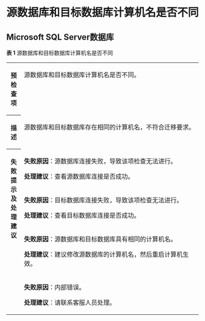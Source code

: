 # 源数据库和目标数据库计算机名是否不同<a name="drs_11_0034"></a>

## Microsoft SQL Server数据库<a name="section8323519134019"></a>

**表 1**  源数据库和目标数据库计算机名是否不同

<a name="table19346105111327"></a>
<table><tbody><tr id="row1736235112322"><th class="firstcol" valign="top" width="7.59%" id="mcps1.2.3.1.1"><p id="p1236245163212"><a name="p1236245163212"></a><a name="p1236245163212"></a><strong id="b237716519329"><a name="b237716519329"></a><a name="b237716519329"></a>预检查项</strong></p>
</th>
<td class="cellrowborder" valign="top" width="92.41%" headers="mcps1.2.3.1.1 "><p id="p42831111339"><a name="p42831111339"></a><a name="p42831111339"></a>源数据库和目标数据库计算机名是否不同。</p>
</td>
</tr>
<tr id="row173771551173215"><th class="firstcol" valign="top" width="7.59%" id="mcps1.2.3.2.1"><p id="p1839315113329"><a name="p1839315113329"></a><a name="p1839315113329"></a><strong id="b1739325103217"><a name="b1739325103217"></a><a name="b1739325103217"></a>描述</strong></p>
</th>
<td class="cellrowborder" valign="top" width="92.41%" headers="mcps1.2.3.2.1 "><p id="p6393151153217"><a name="p6393151153217"></a><a name="p6393151153217"></a>源数据库和目标数据库存在相同的计算机名，不符合迁移要求。</p>
</td>
</tr>
<tr id="row839315183212"><th class="firstcol" rowspan="4" valign="top" width="7.59%" id="mcps1.2.3.3.1"><p id="p63932051113218"><a name="p63932051113218"></a><a name="p63932051113218"></a><strong id="b17408751183210"><a name="b17408751183210"></a><a name="b17408751183210"></a>失败提示及处理建议</strong></p>
</th>
<td class="cellrowborder" valign="top" width="92.41%" headers="mcps1.2.3.3.1 "><p id="p3459142211432"><a name="p3459142211432"></a><a name="p3459142211432"></a><strong id="b4585163074313"><a name="b4585163074313"></a><a name="b4585163074313"></a>失败原因</strong>：源数据库连接失败，导致该项检查无法进行。</p>
<p id="p3742172134312"><a name="p3742172134312"></a><a name="p3742172134312"></a><strong id="b20499153016385"><a name="b20499153016385"></a><a name="b20499153016385"></a>处理建议</strong>：查看源数据库连接是否成功。</p>
</td>
</tr>
<tr id="row111710395427"><td class="cellrowborder" valign="top" headers="mcps1.2.3.3.1 "><p id="p1017153954218"><a name="p1017153954218"></a><a name="p1017153954218"></a><strong id="b469594211434"><a name="b469594211434"></a><a name="b469594211434"></a>失败原因</strong>：目标数据库连接失败，导致该项检查无法进行。</p>
<p id="p143825112435"><a name="p143825112435"></a><a name="p143825112435"></a><strong id="b353063203817"><a name="b353063203817"></a><a name="b353063203817"></a>处理建议</strong>：查看目标数据库连接是否成功。</p>
</td>
</tr>
<tr id="row129681941154218"><td class="cellrowborder" valign="top" headers="mcps1.2.3.3.1 "><p id="p196874124218"><a name="p196874124218"></a><a name="p196874124218"></a><strong id="b2335204510436"><a name="b2335204510436"></a><a name="b2335204510436"></a>失败原因</strong>：源数据库和目标数据库具有相同的计算机名。</p>
<p id="p5546713433"><a name="p5546713433"></a><a name="p5546713433"></a><strong id="b8280143414387"><a name="b8280143414387"></a><a name="b8280143414387"></a>处理建议</strong>：建议修改源数据库的计算机名，然后重启计算机生效。</p>
</td>
</tr>
<tr id="row12424105119327"><td class="cellrowborder" valign="top" headers="mcps1.2.3.3.1 "><p id="p1296081416431"><a name="p1296081416431"></a><a name="p1296081416431"></a><strong id="b16867174614437"><a name="b16867174614437"></a><a name="b16867174614437"></a>失败原因</strong>：内部错误。</p>
<p id="p12351201912438"><a name="p12351201912438"></a><a name="p12351201912438"></a><strong id="b1715673623819"><a name="b1715673623819"></a><a name="b1715673623819"></a>处理建议</strong>：请联系客服人员处理。</p>
</td>
</tr>
</tbody>
</table>

